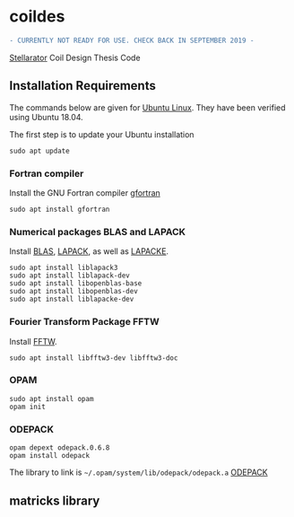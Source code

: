 # coildes

```diff
- CURRENTLY NOT READY FOR USE. CHECK BACK IN SEPTEMBER 2019 -
```

[Stellarator](https://en.wikipedia.org/wiki/Stellarator) Coil Design Thesis Code


## Installation Requirements

The commands below are given for [Ubuntu Linux](https://en.wikipedia.org/wiki/Ubuntu).  They have been verified using Ubuntu 18.04.

The first step is to update your Ubuntu installation

```
sudo apt update
```


### Fortran compiler

Install the GNU Fortran compiler [gfortran](https://en.wikipedia.org/wiki/GNU_Fortran)

```
sudo apt install gfortran
```

### Numerical packages BLAS and LAPACK

Install [BLAS](https://en.wikipedia.org/wiki/Basic_Linear_Algebra_Subprograms), [LAPACK](https://en.wikipedia.org/wiki/LAPACK), as well as [LAPACKE](https://www.netlib.org/lapack/lapacke.html).

```
sudo apt install liblapack3
sudo apt install liblapack-dev
sudo apt install libopenblas-base
sudo apt install libopenblas-dev
sudo apt install liblapacke-dev
```

### Fourier Transform Package FFTW

Install [FFTW](https://en.wikipedia.org/wiki/FFTW).

```
sudo apt install libfftw3-dev libfftw3-doc
```

### OPAM
```
sudo apt install opam
opam init
```
### ODEPACK
```
opam depext odepack.0.6.8
opam install odepack
```
The library to link is ```~/.opam/system/lib/odepack/odepack.a```
[ODEPACK](https://computing.llnl.gov/casc/odepack/)


## matricks library

